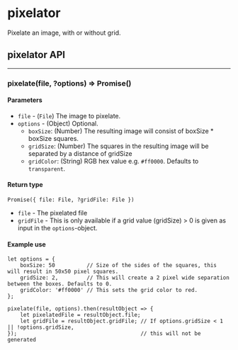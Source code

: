 # pixelator
Pixelate an image, with or without grid.

## pixelator API
---
### pixelate(file, ?options) => Promise()

#### Parameters
* `file`    - (`File`) The image to pixelate.
* `options` - (Object) Optional.
   * `boxSize`: (Number) The resulting image will consist of boxSize * boxSize squares.
   * `gridSize`: (Number) The squares in the resulting image will be separated by a distance of gridSize
   * `gridColor`: (String) RGB hex value e.g. `#ff0000`. Defaults to `transparent`.

#### Return type
`Promise({ file: File, ?gridFile: File })`

* `file`     - The pixelated file
* `gridFile` - This is only available if a grid value (gridSize) > 0 is given as input in the                 `options`-object.

#### Example use
```
let options = {
    boxSize: 50          // Size of the sides of the squares, this will result in 50x50 pixel squares.
    gridSize: 2,         // This will create a 2 pixel wide separation between the boxes. Defaults to 0.
    gridColor: '#ff0000' // This sets the grid color to red.
};

pixelate(file, options).then(resultObject => {
    let pixelatedFile = resultObject.file;
    let gridFile = resultObject.gridFile; // If options.gridSize < 1 || !options.gridSize,
});                                       // this will not be generated

```